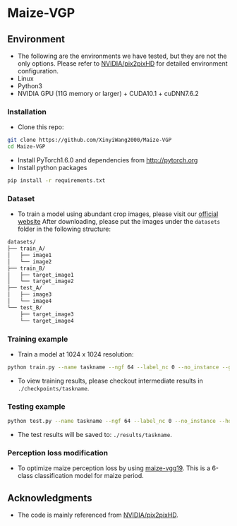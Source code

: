 # Maize-VGP

## Environment
- The following are the environments we have tested, but they are not the only options. Please refer to [NVIDIA/pix2pixHD](https://github.com/NVIDIA/pix2pixHD) for detailed environment configuration.
- Linux
- Python3
- NVIDIA GPU (11G memory or larger) + CUDA10.1 + cuDNN7.6.2


### Installation
- Clone this repo:
```bash
git clone https://github.com/XinyiWang2000/Maize-VGP
cd Maize-VGP
```
- Install PyTorch1.6.0 and dependencies from http://pytorch.org
- Install python packages
```bash
pip install -r requirements.txt
```


### Dataset
- To train a model using abundant crop images, please visit our [official website](http://plantphenomics.hzau.edu.cn/journalism)
After downloading, please put the images under the `datasets` folder in the following structure:
```bash
datasets/
├── train_A/
│   ├── image1
│   └── image2
├── train_B/
│   ├── target_image1
│   └── target_image2
├── test_A/
│   ├── image3
│   └── image4
└── test_B/
    ├── target_image3
    └── target_image4
```


### Training example
- Train a model at 1024 x 1024 resolution:
```bash
python train.py --name taskname --ngf 64 --label_nc 0 --no_instance --gpu_ids 0 --fineSize 1024 --dataroot ./datasets --nThreads 4 --tf_log --display_winsize 1024 --resize_or_crop resize_or_crop --batchSize 1 --save_epoch_freq 10
```
- To view training results, please checkout intermediate results in `./checkpoints/taskname`.


### Testing example
```bash
python test.py --name taskname --ngf 64 --label_nc 0 --no_instance --how_many 20 --dataroot ./datasets --gpu_ids 0 --which_epoch 100
```
- The test results will be saved to: `./results/taskname`.


### Perception loss modification
- To optimize maize perception loss by using [maize-vgg19](https://drive.google.com/file/d/12hgENj8sAnJzZJfy_OvbDGXFQiHW4Xps/view?usp=drive_link). This is a 6-class classification model for maize period.

## Acknowledgments
- The code is mainly referenced from [NVIDIA/pix2pixHD](https://github.com/NVIDIA/pix2pixHD).

